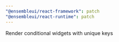 ```yaml
---
"@ensembleui/react-framework": patch
"@ensembleui/react-runtime": patch
---
```


Render conditional widgets with unique keys
